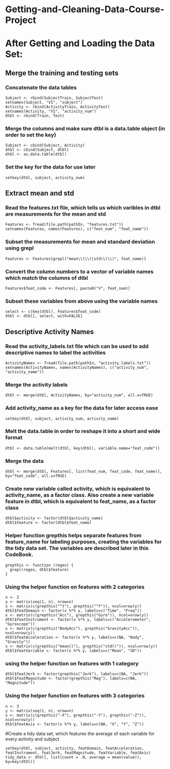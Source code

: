 # Getting-and-Cleaning-Data-Course-Project
# After Getting and Loading the Data Set:
## Merge the training and testing sets
### Concatenate the data tables 
```{r message=FALSE, results='hide'}
Subject <- rbind(SubjectTrain, SubjectTest)
setnames(Subject, "V1", "subject")
Activity <- rbind(ActivityTrain, ActivityTest)
setnames(Activity, "V1", "activity_num")
dtbl <- rbind(Train, Test)
```

### Merge the columns and make sure dtbl is a data.table object (in order to set the key)
```{r message=FALSE, results='hide'}
Subject <- cbind(Subject, Activity)
dtbl <- cbind(Subject, dtbl)
dtbl <- as.data.table(dtbl)
```

### Set the key for the data for use later
```{r message=FALSE, results='hide'}
setkey(dtbl, subject, activity_num)
```

## Extract mean and std
### Read the features.txt file, which tells us which varibles in dtbl are measurements for the mean and std
```{r message=FALSE, results='hide'}
Features <- fread(file.path(pathIn, "features.txt"))
setnames(Features, names(Features), c("feat_num", "feat_name"))
```
### Subset the measurements for mean and standard deviation using grepl
```{r message=FALSE, results='hide'}
Features <- Features[grepl("mean\\(\\)|std\\(\\)", feat_name)]
```
### Convert the column numbers to a vector of variable names which match the columns of dtbl
```{r message=FALSE, results='hide'}
Features$feat_code <- Features[, paste0("V", feat_num)]
```
### Subset these variables from above using the variable names 
```{r message=FALSE, results='hide'}
select <- c(key(dtbl), Features$feat_code)
dtbl <- dtbl[, select, with=FALSE]
```

## Descriptive Activity Names
### Read the activity_labels.txt file which can be used to add descriptive names to label the activities
```{r message=FALSE, results='hide'}
ActivityNames <- fread(file.path(pathIn, "activity_labels.txt"))
setnames(ActivityNames, names(ActivityNames), c("activity_num", "activity_name"))
```

### Merge the activity labels 
```{r message=FALSE, results='hide'}
dtbl <- merge(dtbl, ActivityNames, by="activity_num", all.x=TRUE)
```

### Add activity_name as a key for the data for later access ease 
```{r message=FALSE, results='hide'}
setkey(dtbl, subject, activity_num, activity_name)
```

### Melt the data.table in order to reshape it into a short and wide format
```{r message=FALSE, results='hide'}
dtbl <- data.table(melt(dtbl, key(dtbl), variable.name="feat_code"))
```

### Merge the data
```{r message=FALSE, results='hide'}
dtbl <- merge(dtbl, Features[, list(feat_num, feat_code, feat_name)], by="feat_code", all.x=TRUE)
```

### Create new variable called activity, which is equivalent to activity_name, as a factor class. Also create a new variable feature in dtbl, which is equivalent to feat_name, as a factor class
```{r message=FALSE, results='hide'}
dtbl$activity <- factor(dtbl$activity_name)
dtbl$feature <- factor(dtbl$feat_name)
```

### Helper function grepthis helps separate features from feature_name for labeling purposes, creating the variables for the tidy data set.  The variables are described later in this CodeBook.
```{r message=FALSE, results='hide'}
grepthis <- function (regex) {
  grepl(regex, dtbl$feature)
}
```

### Using the helper function on features with 2 categories
```{r message=FALSE, results='hide'}
n <- 2
y <- matrix(seq(1, n), nrow=n)
x <- matrix(c(grepthis("^t"), grepthis("^f")), ncol=nrow(y))
dtbl$featDomain <- factor(x %*% y, labels=c("Time", "Freq"))
x <- matrix(c(grepthis("Acc"), grepthis("Gyro")), ncol=nrow(y))
dtbl$featInstrument <- factor(x %*% y, labels=c("Accelerometer", "Gyroscope"))
x <- matrix(c(grepthis("BodyAcc"), grepthis("GravityAcc")), ncol=nrow(y))
dtbl$featAcceleration <- factor(x %*% y, labels=c(NA, "Body", "Gravity"))
x <- matrix(c(grepthis("mean()"), grepthis("std()")), ncol=nrow(y))
dtbl$featVariable <- factor(x %*% y, labels=c("Mean", "SD"))
```

### using the helper function on features with 1 category
```{r message=FALSE, results='hide'}
dtbl$featJerk <- factor(grepthis("Jerk"), labels=c(NA, "Jerk"))
dtbl$featMagnitude <- factor(grepthis("Mag"), labels=c(NA, "Magnitude"))
```

### Using the helper function on features with 3 categories
```{r message=FALSE, results='hide'}
n <- 3
y <- matrix(seq(1, n), nrow=n)
x <- matrix(c(grepthis("-X"), grepthis("-Y"), grepthis("-Z")), ncol=nrow(y))
dtbl$featAxis <- factor(x %*% y, labels=c(NA, "X", "Y", "Z"))
```

#Create a tidy data set, which features the average of each variable for every activity and subject
```{r message=FALSE, results='hide'}
setkey(dtbl, subject, activity, featDomain, featAcceleration, featInstrument, featJerk, featMagnitude, featVariable, featAxis)
tidy_data <- dtbl[, list(count = .N, average = mean(value)), by=key(dtbl)]
```
